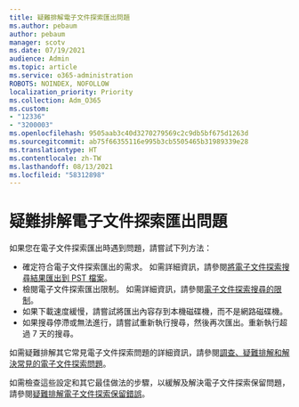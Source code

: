 ```yaml
---
title: 疑難排解電子文件探索匯出問題
ms.author: pebaum
author: pebaum
manager: scotv
ms.date: 07/19/2021
audience: Admin
ms.topic: article
ms.service: o365-administration
ROBOTS: NOINDEX, NOFOLLOW
localization_priority: Priority
ms.collection: Adm_O365
ms.custom:
- "12336"
- "3200003"
ms.openlocfilehash: 9505aab3c40d3270279569c2c9db5bf675d1263d
ms.sourcegitcommit: ab75f66355116e995b3cb5505465b31989339e28
ms.translationtype: HT
ms.contentlocale: zh-TW
ms.lasthandoff: 08/13/2021
ms.locfileid: "58312898"
---
```

# <a name="troubleshooting-ediscovery-export-issues"></a>疑難排解電子文件探索匯出問題

如果您在電子文件探索匯出時遇到問題，請嘗試下列方法：

- 確定符合電子文件探索匯出的需求。 如需詳細資訊，請參閱[將電子文件探索搜尋結果匯出到 PST 檔案](https://docs.microsoft.com/exchange/security-and-compliance/in-place-ediscovery/export-search-results#what-do-you-need-to-know-before-you-begin)。
- 檢閱電子文件探索匯出限制。 如需詳細資訊，請參閱[電子文件探索搜尋的限制](https://docs.microsoft.com/microsoft-365/compliance/limits-for-content-search#export-limits)。
- 如果下載速度緩慢，請嘗試將匯出內容存到本機磁碟機，而不是網路磁碟機。
- 如果搜尋停滯或無法進行，請嘗試重新執行搜尋，然後再次匯出。重新執行超過 7 天的搜尋。

如需疑難排解其它常見電子文件探索問題的詳細資訊，請參閱[調查、疑難排解和解決常見的電子文件探索問題](https://docs.microsoft.com/microsoft-365/compliance/ediscovery-troubleshooting-common-issues)。

如需檢查這些設定和其它最佳做法的步驟，以緩解及解決電子文件探索保留問題，請參閱[疑難排解電子文件探索保留錯誤](https://docs.microsoft.com/microsoft-365/compliance/hold-distribution-errors)。